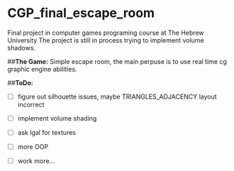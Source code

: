 # CGP_final_escape_room
Final project in computer games programing course at The Hebrew University
The project is still in process trying to implement volume shadows.

##**The Game:**
Simple escape room, the main perpuse is to use real time cg graphic engine abilities.

##**ToDo:**

- [ ] figure out silhouette issues, maybe TRIANGLES_ADJACENCY layout incorrect 
- [ ] implement volume shading
- [ ] ask Igal for textures
- [ ] more OOP
- [ ] work more...

